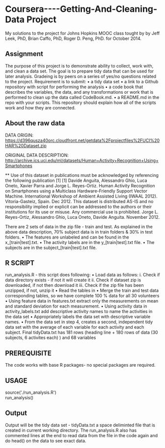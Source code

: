 Coursera----Getting-And-Cleaning-Data Project
=============================================

My solutions to the project for Johns Hopkins MOOC class tought by by Jeff Leek, PhD, Brian Caffo, PhD, Roger D. Peng, PhD. for October 2014.

Assignment
----------

The purpose of this project is to demonstrate ability to collect, work with, and clean a data set. The goal is to prepare tidy data that can be used for later analysis. Gradeing is by peers on a series of yes/no questions related to the project. Requirement is to submit:
    •	a tidy data set 
    •	a link to a Github repository with script for performing the analysis
    •	a code book that describes the variables, the data, and any transformations or work that is performed to clean up the data called CodeBook.md. 
    •	a README.md in the repo with your scripts. 
This repository should explain how all of the scripts work and how they are connected.  
 
About the raw data
------------------

DATA ORIGIN: https://d396qusza40orc.cloudfront.net/getdata%2Fprojectfiles%2FUCI%20HAR%20Dataset.zip

ORIGINAL DATA DESCRIPTION: http://archive.ics.uci.edu/ml/datasets/Human+Activity+Recognition+Using+Smartphones

** Use of this dataset in publications must be acknowledged by referencing the following publication [1] [1] Davide Anguita, Alessandro Ghio, Luca Oneto, Xavier Parra and Jorge L. Reyes-Ortiz. Human Activity Recognition on Smartphones using a Multiclass Hardware-Friendly Support Vector Machine. International Workshop of Ambient Assisted Living (IWAAL 2012). Vitoria-Gasteiz, Spain. Dec 2012. This dataset is distributed AS-IS and no responsibility implied or explicit can be addressed to the authors or their institutions for its use or misuse. Any commercial use is prohibited. Jorge L. Reyes-Ortiz, Alessandro Ghio, Luca Oneto, Davide Anguita. November 2012.

There are 2 sets of data in the zip file - train and test. As explained in the above data description, 70% subject data is in train folders & 30% in test folders.
    •	The features are unlabeled and can be found in the x_[train|test].txt. 
    •	The activity labels are in the y_[train|test].txt file. 
    •	The subjects are in the subject_[train|test].txt file.

R SCRIPT
--------

run_analysis.R - this script does following:
    •	Load data as follows:
        i.	Check if data directory exists - if not it will create it
        ii.	Check if dataset zip is downloaded, if not then download it
        iii.	Check if the zip file has been unzipped, if not, unzip it
    •	Read the tables in
    •	Merge the train and test data corresponding tables, so we have complete 100 % data for all 30 volunteers
    •	Using feature data in features.txt extract only the measurements on mean and standard deviation for each measurement. 
    •	Using activity data in activity_labels.txt  add descriptive activity names to name the activities in the data set
    •	Appropriately labels the data set with descriptive variable names. 
    •	From the data set in step 4, creates a second, independent tidy data set with the average of each variable for each activity and each subject. Final tidyData.txt has 181 rows (heading line + 180 rows of data (30 subjects, 6 activites each) ) and 68 variables 

PREREQUISITE
------------

The code works with base R packages- no special packages are required.

USAGE
-----

source('./run_analysis.R')  
run_analysis()

Output
------

Output will be the tidy data set - tidyData.txt a space deliminted file that is created in current working directory. The run_analysis.R also has commented lines at the end to read data from the file in the code again and do head() on the data to see exact data.
